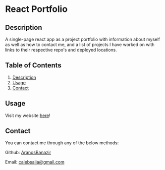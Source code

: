 # React Portfolio 
    
## Description 
  
  A single-page react app as a project portfolio with information about myself as well as how to contact me, and a list of projects I have worked on with links to their respective repo's and deployed locations.

## Table of Contents
1. [Description](#description)
2. [Usage](#usage)
3. [Contact](#contact)

## Usage 
  
  Visit my website [here](aranosbanazir.netlify.app)!

## Contact
You can contact me through any of the below methods:

Github: [AranosBanazir](https://www.github.com/AranosBanazir)

Email: [calebsaiia@gmail.com](mailto:calebsaiia@gmail.com)